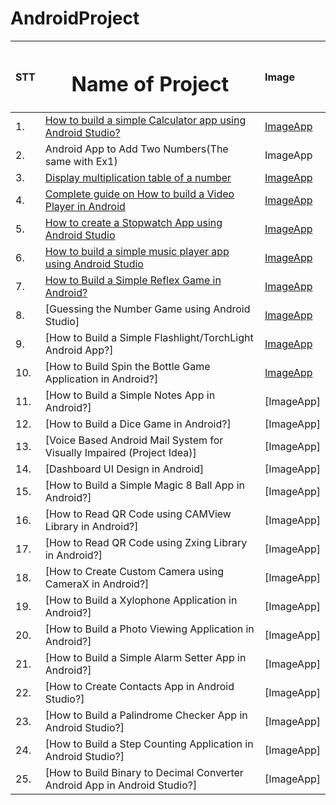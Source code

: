 # AndroidProject

|STT| <h1 align="center"> Name of Project </h1> | Image
|:---|:---|:---
|1.	| [How to build a simple Calculator app using Android Studio?](https://github.com/TaHieu279/AndroidProject/blob/main/Caculator/app/src/main/java/com/tavanhieu/caculator/MainActivity.kt) | [ImageApp](https://github.com/TaHieu279/AndroidProject/blob/main/ImageForApp/ex1.md)
|2.	| Android App to Add Two Numbers(The same with Ex1) | ImageApp
|3.	| [Display multiplication table of a number](https://github.com/TaHieu279/AndroidProject/blob/main/MutipleTableOfNumber/app/src/main/java/com/tavanhieu/mutipletableofnumber/MainActivity.kt)  | [ImageApp](https://github.com/TaHieu279/AndroidProject/blob/main/ImageForApp/ex3.md)
|4.	| [Complete guide on How to build a Video Player in Android](https://github.com/TaHieu279/AndroidProject/blob/main/VideoPlayer/MainActivity.kt) | [ImageApp](https://github.com/TaHieu279/AndroidProject/blob/main/ImageForApp/ex4.md)
|5.	| [How to create a Stopwatch App using Android Studio](https://github.com/TaHieu279/AndroidProject/blob/main/StopWatch/app/src/main/java/com/tavanhieu/stopwatch/MainActivity.kt) | [ImageApp](https://github.com/TaHieu279/AndroidProject/blob/main/ImageForApp/ex5.md)
|6.	| [How to build a simple music player app using Android Studio](https://github.com/TaHieu279/AndroidProject/blob/main/SimpleMusicPlayer/app/src/main/java/com/tavanhieu/simplemusicplayer/MainActivity.kt) | [ImageApp](https://github.com/TaHieu279/AndroidProject/blob/main/ImageForApp/ex6.md)
|7.	| [How to Build a Simple Reflex Game in Android?](https://github.com/TaHieu279/AndroidProject/blob/main/SimpleReflex/app/src/main/java/com/tavanhieu/simplereflex/MainActivity.kt) | [ImageApp](https://github.com/TaHieu279/AndroidProject/blob/main/ImageForApp/ex7.md)
|8.	| [Guessing the Number Game using Android Studio] | [ImageApp](https://github.com/TaHieu279/AndroidProject/blob/main/ImageForApp/ex8.md)
|9.	| [How to Build a Simple Flashlight/TorchLight Android App?] | [ImageApp](https://github.com/TaHieu279/AndroidProject/blob/main/ImageForApp/ex9.md)
|10. | [How to Build Spin the Bottle Game Application in Android?] | [ImageApp](https://github.com/TaHieu279/AndroidProject/blob/main/ImageForApp/ex10.md)
|11. | [How to Build a Simple Notes App in Android?] | [ImageApp]
|12. | [How to Build a Dice Game in Android?] | [ImageApp]
|13. | [Voice Based Android Mail System for Visually Impaired (Project Idea)] | [ImageApp]
|14. | [Dashboard UI Design in Android] | [ImageApp]
|15. | [How to Build a Simple Magic 8 Ball App in Android?] | [ImageApp]
|16. | [How to Read QR Code using CAMView Library in Android?] | [ImageApp]
|17. | [How to Read QR Code using Zxing Library in Android?] | [ImageApp]
|18. | [How to Create Custom Camera using CameraX in Android?] | [ImageApp]
|19. | [How to Build a Xylophone Application in Android?] | [ImageApp]
|20. | [How to Build a Photo Viewing Application in Android?] | [ImageApp]
|21. | [How to Build a Simple Alarm Setter App in Android?] | [ImageApp]
|22. | [How to Create Contacts App in Android Studio?] | [ImageApp]
|23. | [How to Build a Palindrome Checker App in Android Studio?] | [ImageApp]
|24. | [How to Build a Step Counting Application in Android Studio?] | [ImageApp]
|25. | [How to Build Binary to Decimal Converter Android App in Android Studio?] | [ImageApp]
